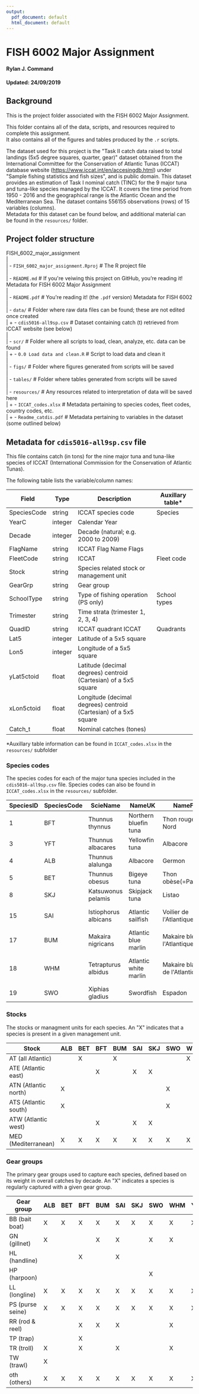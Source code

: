 ```yaml
---
output:
  pdf_document: default
  html_document: default
---
```

# FISH 6002 Major Assignment
#### Rylan J. Command
#### Updated: 24/09/2019

## Background
This is the project folder associated with the FISH 6002 Major Assignment.  

This folder contains all of the data, scripts, and resources required to complete this assignment.  
It also contains all of the figures and tables produced by the `.r` scripts.  
  
The dataset used for this project is the "Task II catch data raised to total landings (5x5 degree squares, quarter, gear)" dataset obtained from the International Committee for the Conservation of Atlantic Tunas (ICCAT) database website (https://www.iccat.int/en/accesingdb.html) under "Sample fishing statistics and fish sizes", and is public domain. This dataset provides an estimation of Task I nominal catch (TINC) for the 9 major tuna and tuna-like species managed by the ICCAT. It covers the time period from 1950 - 2016 and the geographical range is the Atlantic Ocean and the Mediterranean Sea. The dataset contains 556155 observations (rows) of 15 variables (columns).  
Metadata for this dataset can be found below, and additional material can be found in the `resources/` folder.  

## Project folder structure  
  
FISH_6002_major_assignment  
|  
| - `FISH_6002_major_assignment.Rproj`  # The R project file  
|  
| - `README.md`  # If you're veiwing this project on GitHub, you’re reading it! Metadata for FISH 6002 Major Assignment  
|  
| - `README.pdf`  # You're reading it! (the `.pdf` version) Metadata for FISH 6002  
|  
| - `data/`  # Folder where raw data files can be found; these are not edited once created  
|      + - `cdis5016-all9sp.csv`  # Dataset containing catch (t) retrieved from ICCAT website (see below)  
|  
| - `scr/`  # Folder where all scripts to load, clean, analyze, etc. data can be found  
|      + - `0.0 Load data and clean.R`  # Script to load data and clean it  
|  
| - `figs/` # Folder where figures generated from scripts will be saved  
|  
| - `tables/`  # Folder where tables generated from scripts will be saved  
|  
| - `resources/`  # Any resources related to interpretation of data will be saved here  
|      + - `ICCAT_codes.xlsx`  # Metadata pertaining to species codes, fleet codes, country codes, etc.  
|      + - `Readme_catdis.pdf`  # Metadata pertaining to variables in the dataset (some outlined below)
  
  
## Metadata for `cdis5016-all9sp.csv` file
This file contains catch (in tons) for the nine major tuna and tuna-like species of ICCAT (International Commission for the Conservation of Atlantic Tunas).  

The following table lists the variable/column names:  

Field | Type | Description | Auxillary table*  
------|------|-------------|----------------  
SpeciesCode | string |ICCAT species code |Species  
YearC | integer | Calendar Year |  
Decade | integer | Decade (natural; e.g. 2000 to 2009) |  
FlagName | string | ICCAT Flag Name Flags |  
FleetCode | string | ICCAT | Fleet code | Fleets  
Stock | string | Species related stock or management unit |  
GearGrp | string | Gear group |  
SchoolType | string | Type of fishing operation (PS only) | School types  
Trimester | string | Time strata (trimester 1, 2, 3, 4) |  
QuadID | string | ICCAT quadrant ICCAT | Quadrants  
Lat5 | integer | Latitude of a 5x5 square |  
Lon5 | integer | Longitude of a 5x5 square |  
yLat5ctoid | float | Latitude (decimal degrees) centroid (Cartesian) of a 5x5 square |  
xLon5ctoid | float | Longitude (decimal degrees) centroid (Cartesian) of a 5x5 square |  
Catch_t | float | Nominal catches (tones) |  

*Auxillary table information can be found in `ICCAT_codes.xlsx` in the `resources/` subfolder  
  
  
### Species codes  
The species codes for each of the major tuna species included in the `cdis5016-all9sp.csv` file. Species codes can also be found in `ICCAT_codes.xlsx` in the `resources/` subfolder.

SpeciesID |	SpeciesCode	| ScieName | NameUK |	NameFR | NameSP|  
----------|-------------|----------|--------|--------|-------|  
1	| BFT	| Thunnus thynnus	| Northern bluefin tuna	| Thon rouge du Nord | Atún rojo del norte  
3	| YFT	| Thunnus albacares |	Yellowfin tuna | Albacore	| Rabil |  
4	| ALB	| Thunnus alalunga | Albacore	| Germon | Atún blanco |  
5	| BET	| Thunnus obesus | Bigeye tuna | Thon obèse(=Patudo) | Patudo |  
8	| SKJ	| Katsuwonus pelamis | Skipjack tuna | Listao |	Listado |  
15	| SAI	| Istiophorus albicans |	Atlantic sailfish	| Voilier de l'Atlantique	| Pez vela del Atlántico |  
17	| BUM	| Makaira nigricans	| Atlantic blue marlin | Makaire bleu de l'Atlantique	| Aguja azul del Atlántico |  
18	| WHM	| Tetrapturus albidus |	Atlantic white marlin	| Makaire blanc de l'Atlantique	| Aguja blanca del Atlántico |
19	| SWO	| Xiphias gladius	| Swordfish	| Espadon	| Pez espada |  

### Stocks  
The stocks or managment units for each species. An "X" indicates that a species is present in a given management unit.  

Stock |ALB|BET|BFT|BUM|SAI|SKJ|SWO|WHM|YFT|  
---|---|---|---|---|---|---|---|---|---|  
AT (all Atlantic) | | X | | X | | | | X | |  
ATE (Atlantic east) | | | X | | X | X | | | X |  
ATN (Atlantic north) | X | | | | | | X | | |  
ATS (Atlantic south) | X | | | | | | X | | |  
ATW (Atlantic west) | | | X | | X | X | | | X |  
MED (Mediterranean) | X | X | X | X | X | X | X | X | X |  
  
### Gear groups
The primary gear groups used to capture each species, defined based on its weight in overall catches by decade. An "X" indicates a species is regularly captured with a given gear group.

Gear group | ALB | BET | BFT | BUM | SAI | SKJ | SWO | WHM | YFT |  
-----------|-----|-----|-----|-----|-----|-----|-----|-----|-----|  
BB (bait boat) | X | X | X | X | X | X | X | X | X |  
GN (gillnet) | X | | | X | X | | X | X | |  
HL (handline) | | | X | | X | | | | |  
HP (harpoon) | | | | | | | X | | |  
LL (longline) | X | X | X | X | X | X | X | X | X |  
PS (purse seine) | X | X | X | X | X | X | X | X | X |  
RR (rod & reel) | | | X | X | X | | | X | |  
TP (trap) | | | X | | | | | | |  
TR (troll) | X | | X | | X | | | X | |  
TW (trawl) | X | | | | | | | | |  
oth (others) | X | X | X | X | X | X | X | X | X |  